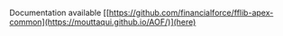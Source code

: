 Documentation available [[https://github.com/financialforce/fflib-apex-common](https://mouttaqui.github.io/AOF/)](here)
